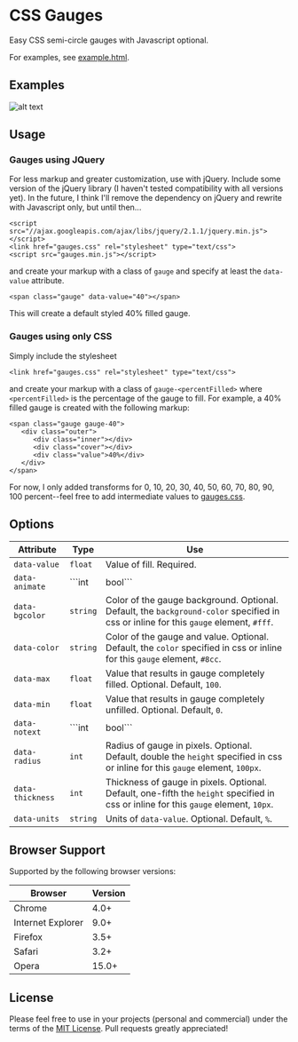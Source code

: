 # CSS Gauges #

Easy CSS semi-circle gauges with Javascript optional.

For examples, see [example.html](example.html).


## Examples ##

![alt text](https://withaspark.com/misc/cssgauges_ss.png "Screenshot")

## Usage ##

### Gauges using JQuery ###

For less markup and greater customization, use with jQuery. Include some version of the jQuery library (I haven't tested compatibility with all versions yet). In the future, I think I'll remove the dependency on jQuery and rewrite with Javascript only, but until then...

```
<script src="//ajax.googleapis.com/ajax/libs/jquery/2.1.1/jquery.min.js"></script>
<link href="gauges.css" rel="stylesheet" type="text/css">
<script src="gauges.min.js"></script>
```

and create your markup with a class of ```gauge``` and specify at least the ```data-value``` attribute.

```
<span class="gauge" data-value="40"></span>
```

This will create a default styled 40% filled gauge.

### Gauges using only CSS ###

Simply include the stylesheet

```
<link href="gauges.css" rel="stylesheet" type="text/css">
```

and create your markup with a class of ```gauge-<percentFilled>``` where ```<percentFilled>``` is the percentage of the gauge to fill. For example, a 40% filled gauge is created with the following markup:

```
<span class="gauge gauge-40">
   <div class="outer">
      <div class="inner"></div>
      <div class="cover"></div>
      <div class="value">40%</div>
   </div>
</span>
```

For now, I only added transforms for 0, 10, 20, 30, 40, 50, 60, 70, 80, 90, 100 percent--feel free to add intermediate values to [gauges.css](gauges.css).

## Options ##

Attribute|Type|Use
---------|----|---
```data-value```|```float```|Value of fill. Required.
```data-animate```|```int|bool```|Whether the gauge should be animated and "dial up" to position. Accepts ```true```, ```false```, ```1```, ```0```. Optional. Default, ```0``` no animation.
```data-bgcolor```|```string```|Color of the gauge background. Optional. Default, the ```background-color``` specified in css or inline for this ```gauge``` element, ```#fff```.
```data-color```|```string```|Color of the gauge and value. Optional. Default, the ```color``` specified in css or inline for this ```gauge``` element, ```#8cc```.
```data-max```|```float```|Value that results in gauge completely filled. Optional. Default, ```100```.
```data-min```|```float```|Value that results in gauge completely unfilled. Optional. Default, ```0```.
```data-notext```|```int|bool```|Whether the value should be hidden within the gauge. Accepts ```true```, ```false```, ```1```, ```0```. Optional. Default, ```0``` not hidden/value is displayed.
```data-radius```|```int```|Radius of gauge in pixels. Optional. Default, double the ```height``` specified in css or inline for this ```gauge``` element, ```100px```.
```data-thickness```|```int```|Thickness of gauge in pixels. Optional. Default, one-fifth the ```height``` specified in css or inline for this ```gauge``` element, ```10px```.
```data-units```|```string```|Units of ```data-value```. Optional. Default, ```%```.

## Browser Support ##

Supported by the following browser versions:

Browser|Version
-------|-------
Chrome|4.0+
Internet Explorer|9.0+
Firefox|3.5+
Safari|3.2+
Opera|15.0+

## License ##

Please feel free to use in your projects (personal and commercial) under the terms of the [MIT License](LICENSE). Pull requests greatly appreciated!
